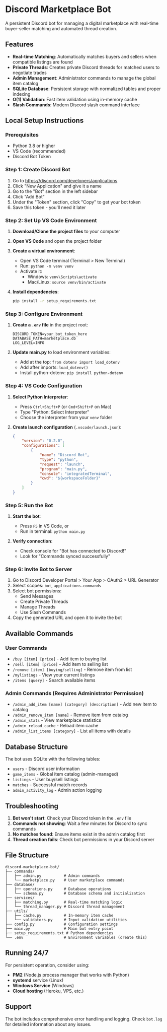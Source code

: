 # Discord Marketplace Bot

A persistent Discord bot for managing a digital marketplace with real-time buyer-seller matching and automated thread creation.

## Features

- **Real-time Matching**: Automatically matches buyers and sellers when compatible listings are found
- **Private Threads**: Creates private Discord threads for matched users to negotiate trades
- **Admin Management**: Administrator commands to manage the global item catalog
- **SQLite Database**: Persistent storage with normalized tables and proper indexing
- **O(1) Validation**: Fast item validation using in-memory cache
- **Slash Commands**: Modern Discord slash command interface

## Local Setup Instructions

### Prerequisites

- Python 3.8 or higher
- VS Code (recommended)
- Discord Bot Token

### Step 1: Create Discord Bot

1. Go to https://discord.com/developers/applications
2. Click "New Application" and give it a name
3. Go to the "Bot" section in the left sidebar
4. Click "Add Bot"
5. Under the "Token" section, click "Copy" to get your bot token
6. Save this token - you'll need it later

### Step 2: Set Up VS Code Environment

1. **Download/Clone the project files** to your computer
2. **Open VS Code** and open the project folder
3. **Create a virtual environment**:
   - Open VS Code terminal (Terminal > New Terminal)
   - Run: `python -m venv venv`
   - Activate it:
     - Windows: `venv\Scripts\activate`
     - Mac/Linux: `source venv/bin/activate`

4. **Install dependencies**:
   ```bash
   pip install -r setup_requirements.txt
   ```

### Step 3: Configure Environment

1. **Create a `.env` file** in the project root:
   ```
   DISCORD_TOKEN=your_bot_token_here
   DATABASE_PATH=marketplace.db
   LOG_LEVEL=INFO
   ```

2. **Update main.py** to load environment variables:
   - Add at the top: `from dotenv import load_dotenv`
   - Add after imports: `load_dotenv()`
   - Install python-dotenv: `pip install python-dotenv`

### Step 4: VS Code Configuration

1. **Select Python Interpreter**:
   - Press `Ctrl+Shift+P` (or `Cmd+Shift+P` on Mac)
   - Type "Python: Select Interpreter"
   - Choose the interpreter from your `venv` folder

2. **Create launch configuration** (`.vscode/launch.json`):
   ```json
   {
       "version": "0.2.0",
       "configurations": [
           {
               "name": "Discord Bot",
               "type": "python",
               "request": "launch",
               "program": "main.py",
               "console": "integratedTerminal",
               "cwd": "${workspaceFolder}"
           }
       ]
   }
   ```

### Step 5: Run the Bot

1. **Start the bot**:
   - Press `F5` in VS Code, or
   - Run in terminal: `python main.py`

2. **Verify connection**:
   - Check console for "Bot has connected to Discord!"
   - Look for "Commands synced successfully"

### Step 6: Invite Bot to Server

1. Go to Discord Developer Portal > Your App > OAuth2 > URL Generator
2. Select scopes: `bot`, `applications.commands`
3. Select bot permissions:
   - Send Messages
   - Create Private Threads
   - Manage Threads
   - Use Slash Commands
4. Copy the generated URL and open it to invite the bot

## Available Commands

### User Commands
- `/buy [item] [price]` - Add item to buying list
- `/sell [item] [price]` - Add item to selling list
- `/remove [item] [buying/selling]` - Remove item from list
- `/mylistings` - View your current listings
- `/items [query]` - Search available items

### Admin Commands (Requires Administrator Permission)
- `/admin_add_item [name] [category] [description]` - Add new item to catalog
- `/admin_remove_item [name]` - Remove item from catalog
- `/admin_stats` - View marketplace statistics
- `/admin_reload_cache` - Reload item cache
- `/admin_list_items [category]` - List all items with details

## Database Structure

The bot uses SQLite with the following tables:
- `users` - Discord user information
- `game_items` - Global item catalog (admin-managed)
- `listings` - User buy/sell listings
- `matches` - Successful match records
- `admin_activity_log` - Admin action logging

## Troubleshooting

1. **Bot won't start**: Check your Discord token in the `.env` file
2. **Commands not showing**: Wait a few minutes for Discord to sync commands
3. **No matches found**: Ensure items exist in the admin catalog first
4. **Thread creation fails**: Check bot permissions in your Discord server

## File Structure

```
discord-marketplace-bot/
├── commands/
│   ├── admin.py          # Admin commands
│   └── marketplace.py    # User marketplace commands
├── database/
│   ├── operations.py     # Database operations
│   └── schema.py         # Database schema and initialization
├── services/
│   ├── matching.py       # Real-time matching logic
│   └── thread_manager.py # Discord thread management
├── utils/
│   ├── cache.py          # In-memory item cache
│   └── validators.py     # Input validation utilities
├── config.py             # Configuration settings
├── main.py               # Main bot entry point
├── setup_requirements.txt # Python dependencies
└── .env                  # Environment variables (create this)
```

## Running 24/7

For persistent operation, consider using:
- **PM2** (Node.js process manager that works with Python)
- **systemd** service (Linux)
- **Windows Service** (Windows)
- **Cloud hosting** (Heroku, VPS, etc.)

## Support

The bot includes comprehensive error handling and logging. Check `bot.log` for detailed information about any issues.